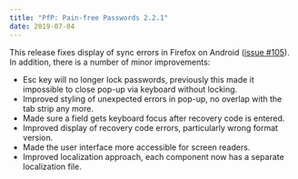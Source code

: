 ```yaml
---
title: "PfP: Pain-free Passwords 2.2.1"
date: 2019-07-04
---
```


This release fixes display of sync errors in Firefox on Android ([issue #105](https://github.com/palant/pfp/issues/105)). In addition, there is a number of minor improvements:

* Esc key will no longer lock passwords, previously this made it impossible to close pop-up via keyboard without locking.
* Improved styling of unexpected errors in pop-up, no overlap with the tab strip any more.
* Made sure a field gets keyboard focus after recovery code is entered.
* Improved display of recovery code errors, particularly wrong format version.
* Made the user interface more accessible for screen readers.
* Improved localization approach, each component now has a separate localization file.
